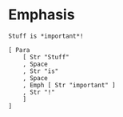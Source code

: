 # Emphasis

``` {#input}
Stuff is *important*!
```

``` {#output}
[ Para
    [ Str "Stuff"
    , Space
    , Str "is"
    , Space
    , Emph [ Str "important" ]
    , Str "!"
    ]
]
```

